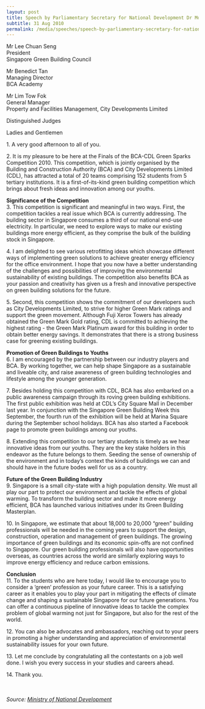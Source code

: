 ```yaml
---
layout: post
title: Speech by Parliamentary Secretary for National Development Dr Mohamad Maliki Bin Osman at the Finals of the BCA-CDL Green Sparks Competition 2010
subtitle: 31 Aug 2010
permalink: /media/speeches/speech-by-parliamentary-secretary-for-national-development-dr-mohamad-maliki-bin-osman-at-the-finals-of-the-bca-cdl-green-sparks-competition-2010-31-august-2010/
---
```


Mr Lee Chuan Seng  
President  
Singapore Green Building Council

Mr Benedict Tan  
Managing Director  
BCA Academy

Mr Lim Tow Fok  
General Manager  
Property and Facilities Management, City Developments Limited

Distinguished Judges

Ladies and Gentlemen

1\. A very good afternoon to all of you.

2\. It is my pleasure to be here at the Finals of the BCA-CDL Green Sparks Competition 2010. This competition, which is jointly organised by the Building and Construction Authority (BCA) and City Developments Limited (CDL), has attracted a total of 20 teams comprising 152 students from 5 tertiary institutions. It is a first-of-its-kind green building competition which brings about fresh ideas and innovation among our youths.

**Significance of the Competition**  
3\. This competition is significant and meaningful in two ways. First, the competition tackles a real issue which BCA is currently addressing. The building sector in Singapore consumes a third of our national end-use electricity. In particular, we need to explore ways to make our existing buildings more energy efficient, as they comprise the bulk of the building stock in Singapore.

4\. I am delighted to see various retrofitting ideas which showcase different ways of implementing green solutions to achieve greater energy efficiency for the office environment. I hope that you now have a better understanding of the challenges and possibilities of improving the environmental sustainability of existing buildings. The competition also benefits BCA as your passion and creativity has given us a fresh and innovative perspective on green building solutions for the future.

5\. Second, this competition shows the commitment of our developers such as City Developments Limited, to strive for higher Green Mark ratings and support the green movement. Although Fuji Xerox Towers has already obtained the Green Mark Gold rating, CDL is committed to achieving the highest rating - the Green Mark Platinum award for this building in order to obtain better energy savings. It demonstrates that there is a strong business case for greening existing buildings.

**Promotion of Green Buildings to Youths**  
6\. I am encouraged by the partnership between our industry players and BCA. By working together, we can help shape Singapore as a sustainable and liveable city, and raise awareness of green building technologies and lifestyle among the younger generation.

7\. Besides holding this competition with CDL, BCA has also embarked on a public awareness campaign through its roving green building exhibitions. The first public exhibition was held at CDL’s City Square Mall in December last year. In conjunction with the Singapore Green Building Week this September, the fourth run of the exhibition will be held at Marina Square during the September school holidays. BCA has also started a Facebook page to promote green buildings among our youths.

8\. Extending this competition to our tertiary students is timely as we hear innovative ideas from our youths. They are the key stake holders in this endeavor as the future belongs to them. Seeding the sense of ownership of the environment and in today’s context the kinds of buildings we can and should have in the future bodes well for us as a country.

**Future of the Green Building Industry**  
9\. Singapore is a small city-state with a high population density. We must all play our part to protect our environment and tackle the effects of global warming. To transform the building sector and make it more energy efficient, BCA has launched various initiatives under its Green Building Masterplan.

10\. In Singapore, we estimate that about 18,000 to 20,000 “green” building professionals will be needed in the coming years to support the design, construction, operation and management of green buildings. The growing importance of green buildings and its economic spin-offs are not confined to Singapore. Our green building professionals will also have opportunities overseas, as countries across the world are similarly exploring ways to improve energy efficiency and reduce carbon emissions.

**Conclusion**  
11\. To the students who are here today, I would like to encourage you to consider a ‘green’ profession as your future career. This is a satisfying career as it enables you to play your part in mitigating the effects of climate change and shaping a sustainable Singapore for our future generations. You can offer a continuous pipeline of innovative ideas to tackle the complex problem of global warming not just for Singapore, but also for the rest of the world.

12\. You can also be advocates and ambassadors, reaching out to your peers in promoting a higher understanding and appreciation of environmental sustainability issues for your own future.

13\. Let me conclude by congratulating all the contestants on a job well done. I wish you every success in your studies and careers ahead.

14\. Thank you.
<br><br><br>


*Source: [<a href="https://www.mnd.gov.sg/" target="_blank">Ministry of National Development</a>](https://www.mnd.gov.sg/)*
